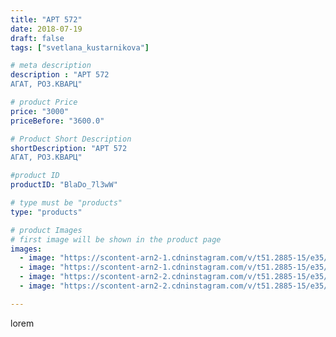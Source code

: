 ```yaml
---
title: "АРТ 572"
date: 2018-07-19
draft: false
tags: ["svetlana_kustarnikova"]

# meta description
description : "АРТ 572 
АГАТ, РОЗ.КВАРЦ"

# product Price
price: "3000"
priceBefore: "3600.0"

# Product Short Description
shortDescription: "АРТ 572 
АГАТ, РОЗ.КВАРЦ"

#product ID
productID: "BlaDo_7l3wW"

# type must be "products"
type: "products"

# product Images
# first image will be shown in the product page
images:
  - image: "https://scontent-arn2-1.cdninstagram.com/v/t51.2885-15/e35/36706281_287653141971683_6369692677587337216_n.jpg?se=7&tp=1&_nc_ht=scontent-arn2-1.cdninstagram.com&_nc_cat=111&_nc_ohc=fZ50ZqRJQ3YAX8CjvyL&ccb=7-4&oh=c28709322c0e956b0c736d2a97e0c33b&oe=6081A8CA&ig_cache_key=MTgyNjc4ODMzNjg3MDgyMDkzMQ%3D%3D.2-ccb7-4"
  - image: "https://scontent-arn2-1.cdninstagram.com/v/t51.2885-15/e35/37202933_1903648956594937_3915983376120545280_n.jpg?se=7&tp=1&_nc_ht=scontent-arn2-1.cdninstagram.com&_nc_cat=101&_nc_ohc=wcI2oLQ9fiUAX-FQ6jw&ccb=7-4&oh=8ef491d4b4fbc30fd53212b0e5092301&oe=6082AF8B&ig_cache_key=MTgyNjc4ODM1MDE0OTgwODk2OA%3D%3D.2-ccb7-4"
  - image: "https://scontent-arn2-2.cdninstagram.com/v/t51.2885-15/e35/36774597_252508128860712_6056580280284610560_n.jpg?se=8&tp=1&_nc_ht=scontent-arn2-2.cdninstagram.com&_nc_cat=100&_nc_ohc=eJbfmsmO3K8AX90Tkup&ccb=7-4&oh=ad7354164797478a2162dbf82e9b215a&oe=6083E03B&ig_cache_key=MTgyNjc4ODM2Mjc5MTQ1NjAxMw%3D%3D.2-ccb7-4"
  - image: "https://scontent-arn2-2.cdninstagram.com/v/t51.2885-15/e35/36816657_237701990181576_192164932836392960_n.jpg?se=7&tp=1&_nc_ht=scontent-arn2-2.cdninstagram.com&_nc_cat=100&_nc_ohc=8p5RQPlVuXMAX-DCFKO&ccb=7-4&oh=6203566d1c2e3a8d0b448c4c30954e8c&oe=60843132&ig_cache_key=MTgyNjc4ODM3MzU4Nzc0MDUwMw%3D%3D.2-ccb7-4"

---
```

lorem
